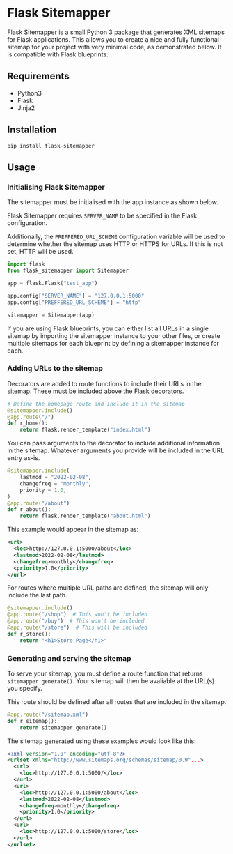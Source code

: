 # Flask Sitemapper
Flask Sitemapper is a small Python 3 package that generates XML sitemaps for Flask applications. This allows you to create a nice and fully functional sitemap for your project with very minimal code, as demonstrated below. It is compatible with Flask blueprints.

## Requirements
* Python3
* Flask
* Jinja2

## Installation
```terminal
pip install flask-sitemapper
```

## Usage
### Initialising Flask Sitemapper
The sitemapper must be initialised with the app instance as shown below.

Flask Sitemapper requires `SERVER_NAME` to be specified in the Flask configuration.

Additionally, the `PREFFERED_URL_SCHEME` configuration variable will be used to determine whether the sitemap uses HTTP or HTTPS for URLs. If this is not set, HTTP will be used.
```python
import flask
from flask_sitemapper import Sitemapper

app = flask.Flask("test_app")

app.config["SERVER_NAME"] = "127.0.0.1:5000"
app.config["PREFFERED_URL_SCHEME"] = "http"

sitemapper = Sitemapper(app)
```

If you are using Flask blueprints, you can either list all URLs in a single sitemap by importing the sitemapper instance to your other files, or create multiple sitemaps for each blueprint by defining a sitemapper instance for each.

### Adding URLs to the sitemap
Decorators are added to route functions to include their URLs in the sitemap. These must be included above the Flask decorators.
```python
# Define the homepage route and include it in the sitemap
@sitemapper.include()
@app.route("/")
def r_home():
    return flask.render_template("index.html")
```

You can pass arguments to the decorator to include additional information in the sitemap. Whatever arguments you provide will be included in the URL entry as-is.
```python
@sitemapper.include(
    lastmod = "2022-02-08",
    changefreq = "monthly",
    priority = 1.0,
)
@app.route("/about")
def r_about():
    return flask.render_template("about.html")
```

This example would appear in the sitemap as:
```xml
<url>
  <loc>http://127.0.0.1:5000/about</loc>
  <lastmod>2022-02-08</lastmod>
  <changefreq>monthly</changefreq>
  <priority>1.0</priority>
</url>
```

For routes where multiple URL paths are defined, the sitemap will only include the last path.
```python
@sitemapper.include()
@app.route("/shop")  # This won't be included
@app.route("/buy")  # This won't be included
@app.route("/store")  # This will be included
def r_store():
    return "<h1>Store Page</h1>"
```

### Generating and serving the sitemap
To serve your sitemap, you must define a route function that returns `sitemapper.generate()`. Your sitemap will then be avaliable at the URL(s) you specify.

This route should be defined after all routes that are included in the sitemap.
```python
@app.route("/sitemap.xml")
def r_sitemap():
    return sitemapper.generate()
```

The sitemap generated using these examples would look like this:
```xml
<?xml version="1.0" encoding="utf-8"?>
<urlset xmlns="http://www.sitemaps.org/schemas/sitemap/0.9"...>
  <url>
    <loc>http://127.0.0.1:5000/</loc>
  </url>
  <url>
    <loc>http://127.0.0.1:5000/about</loc>
    <lastmod>2022-02-08</lastmod>
    <changefreq>monthly</changefreq>
    <priority>1.0</priority>
  </url>
  <url>
    <loc>http://127.0.0.1:5000/store</loc>
  </url>
</urlset>
```
